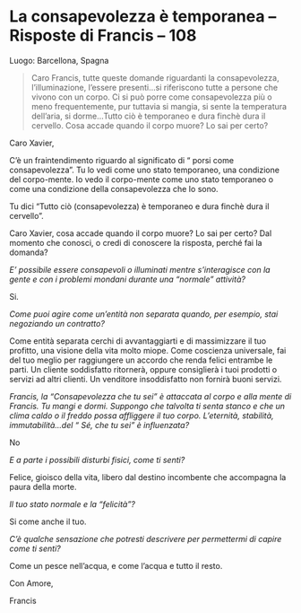 # La consapevolezza è temporanea – Risposte di Francis – 108

Luogo: Barcellona, Spagna

>Caro Francis, tutte queste domande riguardanti la consapevolezza, l’illuminazione, l’essere presenti…si riferiscono tutte a persone che vivono con un corpo. Ci si può porre come consapevolezza più o meno frequentemente, pur tuttavia si mangia, si sente la temperatura dell’aria, si dorme…Tutto ciò è temporaneo e dura finchè dura il cervello. Cosa accade quando il corpo muore? Lo sai per certo?

Caro Xavier,

C’è un fraintendimento riguardo al significato di “ porsi come consapevolezza”. Tu lo vedi come uno stato temporaneo, una condizione del corpo-mente. Io vedo il corpo-mente come uno stato temporaneo o come una condizione della consapevolezza che Io sono.

Tu dici “Tutto ciò (consapevolezza) è temporaneo e dura finchè dura il cervello”.

Caro Xavier, cosa accade quando il corpo muore? Lo sai per certo? Dal momento che conosci, o credi di conoscere la risposta, perché fai la domanda?

_E’ possibile essere consapevoli o illuminati mentre s’interagisce con la gente e con i problemi mondani durante una “normale” attività?_

Si.

_Come puoi agire come un’entità non separata quando, per esempio, stai negoziando un contratto?_

Come entità separata cerchi di avvantaggiarti e di massimizzare il tuo profitto, una visione della vita molto miope. Come coscienza universale, fai del tuo meglio per raggiungere un accordo che renda felici entrambe le parti. Un cliente soddisfatto ritornerà, oppure consiglierà i tuoi prodotti o servizi ad altri clienti. Un venditore insoddisfatto non fornirà buoni servizi.

_Francis, la “Consapevolezza che tu sei” è attaccata al corpo e alla mente di Francis. Tu mangi e dormi. Suppongo che talvolta ti senta stanco e che un clima caldo o il freddo possa affliggere il tuo corpo. L’eternità, stabilità, immutabilità…del “ Sé, che tu sei” è influenzata?_

No

_E a parte i possibili disturbi fisici, come ti senti?_

Felice, gioisco della vita, libero dal destino incombente che accompagna la paura della morte.

_Il tuo stato normale e la “felicità”?_

Si come anche il tuo.

_C’è qualche sensazione che potresti descrivere per permettermi di capire come ti senti?_

Come un pesce nell’acqua, e come l’acqua e tutto il resto.

Con Amore,

Francis